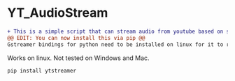 # YT_AudioStream
```diff
+ This is a simple script that can stream audio from youtube based on search results you give.
@@ EDIT: You can now install this via pip @@
Gstreamer bindings for python need to be installed on linux for it to run.
```
Works on linux.
Not tested on Windows and Mac.


```pip install ytstreamer```

